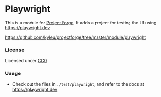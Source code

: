 # Playwright

This is a module for [Project Forge](https://projectforge.dev). It adds a project for testing the UI using https://playwright.dev

https://github.com/kyleu/projectforge/tree/master/module/playwright

### License

Licensed under [CC0](https://creativecommons.org/publicdomain/zero/1.0)

### Usage
- Check out the files in `./test/playwright`, and refer to the docs at https://playwright.dev
